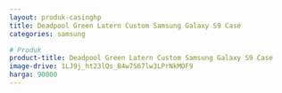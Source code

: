 ```yaml
---
layout: produk-casinghp
title: Deadpool Green Latern Custom Samsung Galaxy S9 Case
categories: samsung

# Produk
product-title: Deadpool Green Latern Custom Samsung Galaxy S9 Case
image-drive: 1LJ9j_ht23lQs_B4w7S67lw3LPrNkMOF9
harga: 90000
---
```

